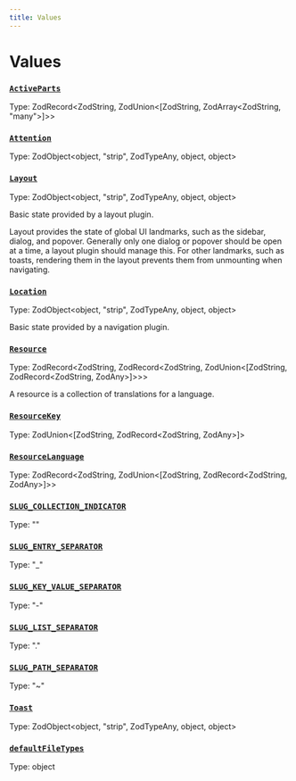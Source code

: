 ```yaml
---
title: Values
---
```

# Values 

### [`ActiveParts`](https://github.com/dxos/dxos/blob/8ed3715dc/packages/sdk/app-framework/src/plugins/common/navigation.ts#L21)
Type: ZodRecord&lt;ZodString, ZodUnion&lt;[ZodString, ZodArray&lt;ZodString, "many"&gt;]&gt;&gt;



### [`Attention`](https://github.com/dxos/dxos/blob/8ed3715dc/packages/sdk/app-framework/src/plugins/common/navigation.ts#L39)
Type: ZodObject&lt;object, "strip", ZodTypeAny, object, object&gt;



### [`Layout`](https://github.com/dxos/dxos/blob/8ed3715dc/packages/sdk/app-framework/src/plugins/common/layout.ts#L37)
Type: ZodObject&lt;object, "strip", ZodTypeAny, object, object&gt;

Basic state provided by a layout plugin.

Layout provides the state of global UI landmarks, such as the sidebar, dialog, and popover.
Generally only one dialog or popover should be open at a time, a layout plugin should manage this.
For other landmarks, such as toasts, rendering them in the layout prevents them from unmounting when navigating.

### [`Location`](https://github.com/dxos/dxos/blob/8ed3715dc/packages/sdk/app-framework/src/plugins/common/navigation.ts#L28)
Type: ZodObject&lt;object, "strip", ZodTypeAny, object, object&gt;

Basic state provided by a navigation plugin.

### [`Resource`](https://github.com/dxos/dxos/blob/8ed3715dc/packages/sdk/app-framework/src/plugins/common/translations.ts#L18)
Type: ZodRecord&lt;ZodString, ZodRecord&lt;ZodString, ZodUnion&lt;[ZodString, ZodRecord&lt;ZodString, ZodAny&gt;]&gt;&gt;&gt;

A resource is a collection of translations for a language.

### [`ResourceKey`](https://github.com/dxos/dxos/blob/8ed3715dc/packages/sdk/app-framework/src/plugins/common/translations.ts#L9)
Type: ZodUnion&lt;[ZodString, ZodRecord&lt;ZodString, ZodAny&gt;]&gt;



### [`ResourceLanguage`](https://github.com/dxos/dxos/blob/8ed3715dc/packages/sdk/app-framework/src/plugins/common/translations.ts#L12)
Type: ZodRecord&lt;ZodString, ZodUnion&lt;[ZodString, ZodRecord&lt;ZodString, ZodAny&gt;]&gt;&gt;



### [`SLUG_COLLECTION_INDICATOR`](https://github.com/dxos/dxos/blob/8ed3715dc/packages/sdk/app-framework/src/plugins/common/navigation.ts#L15)
Type: ""



### [`SLUG_ENTRY_SEPARATOR`](https://github.com/dxos/dxos/blob/8ed3715dc/packages/sdk/app-framework/src/plugins/common/navigation.ts#L12)
Type: "_"



### [`SLUG_KEY_VALUE_SEPARATOR`](https://github.com/dxos/dxos/blob/8ed3715dc/packages/sdk/app-framework/src/plugins/common/navigation.ts#L13)
Type: "-"



### [`SLUG_LIST_SEPARATOR`](https://github.com/dxos/dxos/blob/8ed3715dc/packages/sdk/app-framework/src/plugins/common/navigation.ts#L11)
Type: "."



### [`SLUG_PATH_SEPARATOR`](https://github.com/dxos/dxos/blob/8ed3715dc/packages/sdk/app-framework/src/plugins/common/navigation.ts#L14)
Type: "~"



### [`Toast`](https://github.com/dxos/dxos/blob/8ed3715dc/packages/sdk/app-framework/src/plugins/common/layout.ts#L14)
Type: ZodObject&lt;object, "strip", ZodTypeAny, object, object&gt;



### [`defaultFileTypes`](https://github.com/dxos/dxos/blob/8ed3715dc/packages/sdk/app-framework/src/plugins/common/file.ts#L9)
Type: object



